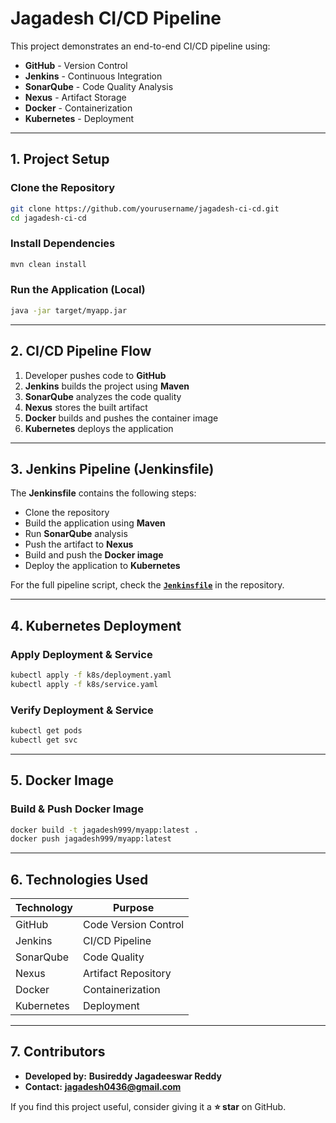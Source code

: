 # Jagadesh CI/CD Pipeline

This project demonstrates an end-to-end CI/CD pipeline using:

- **GitHub** - Version Control  
- **Jenkins** - Continuous Integration  
- **SonarQube** - Code Quality Analysis  
- **Nexus** - Artifact Storage  
- **Docker** - Containerization  
- **Kubernetes** - Deployment  

---

## 1. Project Setup

### Clone the Repository
```sh
git clone https://github.com/yourusername/jagadesh-ci-cd.git
cd jagadesh-ci-cd
```

### Install Dependencies
```sh
mvn clean install
```

### Run the Application (Local)
```sh
java -jar target/myapp.jar
```

---

## 2. CI/CD Pipeline Flow

1. Developer pushes code to **GitHub**  
2. **Jenkins** builds the project using **Maven**  
3. **SonarQube** analyzes the code quality  
4. **Nexus** stores the built artifact  
5. **Docker** builds and pushes the container image  
6. **Kubernetes** deploys the application  

---

## 3. Jenkins Pipeline (Jenkinsfile)

The **Jenkinsfile** contains the following steps:

- Clone the repository  
- Build the application using **Maven**  
- Run **SonarQube** analysis  
- Push the artifact to **Nexus**  
- Build and push the **Docker image**  
- Deploy the application to **Kubernetes**  

For the full pipeline script, check the **[`Jenkinsfile`](Jenkinsfile)** in the repository.

---

## 4. Kubernetes Deployment

### Apply Deployment & Service
```sh
kubectl apply -f k8s/deployment.yaml
kubectl apply -f k8s/service.yaml
```

### Verify Deployment & Service
```sh
kubectl get pods
kubectl get svc
```

---

## 5. Docker Image

### Build & Push Docker Image
```sh
docker build -t jagadesh999/myapp:latest .
docker push jagadesh999/myapp:latest
```

---

## 6. Technologies Used

| **Technology**  | **Purpose** |
|----------------|------------|
| GitHub  | Code Version Control |
| Jenkins | CI/CD Pipeline |
| SonarQube | Code Quality |
| Nexus | Artifact Repository |
| Docker | Containerization |
| Kubernetes | Deployment |

---

## 7. Contributors

- **Developed by:** **Busireddy Jagadeeswar Reddy**  
- **Contact:** **jagadesh0436@gmail.com**  

If you find this project useful, consider giving it a **⭐ star** on GitHub.


